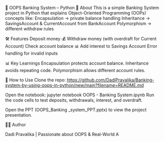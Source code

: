 🏦 OOPS Banking System – Python
📌 About
This is a simple Banking System project in Python that explains Object-Oriented Programming (OOPs) concepts like:
Encapsulation → private balance handling
Inheritance → SavingsAccount & CurrentAccount from BankAccount
Polymorphism → different withdraw rules

🛠️ Features
Deposit money 💰
Withdraw money (with overdraft for Current Account)
Check account balance 📊
Add interest to Savings Account
Error handling for invalid inputs

📊 Key Learnings
Encapsulation protects account balance.
Inheritance avoids repeating code.
Polymorphism allows different account rules.

📝 How to Use
Clone the repo:
https://github.com/DadiPravalika/Banking-system-by-using-oops-in-python/new/main?filename=README.md

Open the notebook:
jupyter notebook OOPS - Banking System.ipynb
Run the code cells to test deposits, withdrawals, interest, and overdraft.

Open the PPT (OOPS_Banking _system_PPT.pptx) to view the project presentation.

👨‍💻 Author

Dadi Pravalika | Passionate about OOPS & Real-World A
